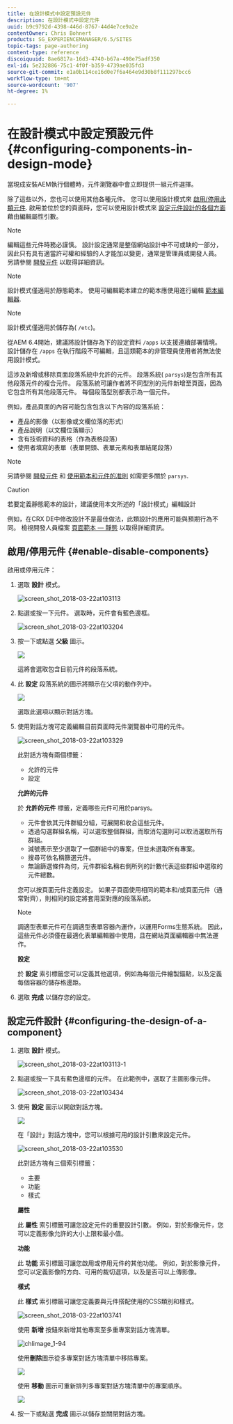 ```yaml
---
title: 在設計模式中設定預設元件
description: 在設計模式中設定元件
uuid: b9c9792d-4398-446d-8767-44d4e7ce9a2e
contentOwner: Chris Bohnert
products: SG_EXPERIENCEMANAGER/6.5/SITES
topic-tags: page-authoring
content-type: reference
discoiquuid: 8ae6817a-16d3-4740-b67a-498e75adf350
exl-id: 5e232886-75c1-4f0f-b359-4739ae035fd3
source-git-commit: e1a0b114ce16d0e7f6a464e9d30b8f111297bcc6
workflow-type: tm+mt
source-wordcount: '907'
ht-degree: 1%

---
```


# 在設計模式中設定預設元件{#configuring-components-in-design-mode}

當現成安裝AEM執行個體時，元件瀏覽器中會立即提供一組元件選擇。

除了這些以外，您也可以使用其他各種元件。 您可以使用設計模式來 [啟用/停用此類元件](#enable-disable-components). 啟用並位於您的頁面時，您可以使用設計模式來 [設定元件設計的各個方面](#configuring-the-design-of-a-component) 藉由編輯屬性引數。

>[!NOTE]
>
>編輯這些元件時務必謹慎。 設計設定通常是整個網站設計中不可或缺的一部分，因此只有具有適當許可權和經驗的人才能加以變更，通常是管理員或開發人員。 另請參閱 [開發元件](/help/sites-developing/components.md) 以取得詳細資訊。

>[!NOTE]
>
>設計模式僅適用於靜態範本。 使用可編輯範本建立的範本應使用進行編輯 [範本編輯器](/help/sites-authoring/templates.md).

>[!NOTE]
>
>設計模式僅適用於儲存為( `/etc`)。
>
>從AEM 6.4開始，建議將設計儲存為下的設定資料 `/apps` 以支援連續部署情境。 設計儲存在 `/apps` 在執行階段不可編輯，且這類範本的非管理員使用者將無法使用設計模式。

這涉及新增或移除頁面段落系統中允許的元件。 段落系統( `parsys`)是包含所有其他段落元件的複合元件。 段落系統可讓作者將不同型別的元件新增至頁面，因為它包含所有其他段落元件。 每個段落型別都表示為一個元件。

例如，產品頁面的內容可能包含包含以下內容的段落系統：

* 產品的影像（以影像或文欄位落的形式）
* 產品說明（以文欄位落顯示）
* 含有技術資料的表格（作為表格段落）
* 使用者填寫的表單（表單開頭、表單元素和表單結尾段落）

>[!NOTE]
>
>另請參閱 [開發元件](/help/sites-developing/components.md) 和 [使用範本和元件的准則](/help/sites-developing/dev-guidelines-bestpractices.md#guidelines-for-using-templates-and-components) 如需更多關於 `parsys`.

>[!CAUTION]
>
>若要定義靜態範本的設計，建議使用本文所述的「設計模式」編輯設計
>
>例如，在CRX DE中修改設計不是最佳做法，此類設計的應用可能與預期行為不同。 檢視開發人員檔案 [頁面範本 — 靜態](/help/sites-developing/page-templates-static.md#how-template-designs-are-applied) 以取得詳細資訊。

## 啟用/停用元件 {#enable-disable-components}

啟用或停用元件：

1. 選取 **設計** 模式。

   ![screen_shot_2018-03-22at103113](assets/screen_shot_2018-03-22at103113.png)

1. 點選或按一下元件。 選取時，元件會有藍色邊框。

   ![screen_shot_2018-03-22at103204](assets/screen_shot_2018-03-22at103204.png)

1. 按一下或點選 **父級** 圖示。

   ![](do-not-localize/screen_shot_2018-03-22at103204.png)

   這將會選取包含目前元件的段落系統。

1. 此 **設定** 段落系統的圖示將顯示在父項的動作列中。

   ![](do-not-localize/screen_shot_2018-03-22at103256.png)

   選取此選項以顯示對話方塊。

1. 使用對話方塊可定義編輯目前頁面時元件瀏覽器中可用的元件。

   ![screen_shot_2018-03-22at103329](assets/screen_shot_2018-03-22at103329.png)

   此對話方塊有兩個標籤：

   * 允許的元件
   * 設定

   **允許的元件**

   於 **允許的元件** 標籤，定義哪些元件可用於parsys。

   * 元件會依其元件群組分組，可展開和收合這些元件。
   * 透過勾選群組名稱，可以選取整個群組，而取消勾選則可以取消選取所有群組。
   * 減號表示至少選取了一個群組中的專案，但並未選取所有專案。
   * 搜尋可依名稱篩選元件。
   * 無論篩選條件為何，元件群組名稱右側所列的計數代表這些群組中選取的元件總數。

   您可以按頁面元件定義設定。 如果子頁面使用相同的範本和/或頁面元件（通常對齊），則相同的設定將套用至對應的段落系統。

   >[!NOTE]
   >
   >調適型表單元件可在調適型表單容器內運作，以運用Forms生態系統。 因此，這些元件必須僅在最適化表單編輯器中使用，且在網站頁面編輯器中無法運作。

   **設定**

   於 **設定** 索引標籤您可以定義其他選項，例如為每個元件繪製錨點，以及定義每個容器的儲存格邊距。

1. 選取 **完成** 以儲存您的設定。

## 設定元件設計 {#configuring-the-design-of-a-component}

1. 選取 **設計** 模式。

   ![screen_shot_2018-03-22at103113-1](assets/screen_shot_2018-03-22at103113-1.png)

1. 點選或按一下具有藍色邊框的元件。 在此範例中，選取了主圖影像元件。

   ![screen_shot_2018-03-22at103434](assets/screen_shot_2018-03-22at103434.png)

1. 使用 **設定** 圖示以開啟對話方塊。

   ![](do-not-localize/screen_shot_2018-03-22at103256-1.png)

   在「設計」對話方塊中，您可以根據可用的設計引數來設定元件。

   ![screen_shot_2018-03-22at103530](assets/screen_shot_2018-03-22at103530.png)

   此對話方塊有三個索引標籤：

   * 主要
   * 功能
   * 樣式

   **屬性**

   此 **屬性** 索引標籤可讓您設定元件的重要設計引數。 例如，對於影像元件，您可以定義影像允許的大小上限和最小值。

   **功能**

   此 **功能** 索引標籤可讓您啟用或停用元件的其他功能。 例如，對於影像元件，您可以定義影像的方向、可用的裁切選項，以及是否可以上傳影像。

   **樣式**

   此 **樣式** 索引標籤可讓您定義要與元件搭配使用的CSS類別和樣式。

   ![screen_shot_2018-03-22at103741](assets/screen_shot_2018-03-22at103741.png)

   使用 **新增** 按鈕來新增其他專案至多重專案對話方塊清單。

   ![chlimage_1-94](assets/chlimage_1-94.png)

   使用**刪除**圖示從多專案對話方塊清單中移除專案。

   ![](do-not-localize/screen_shot_2018-03-22at103809.png)

   使用 **移動** 圖示可重新排列多專案對話方塊清單中的專案順序。

   ![](do-not-localize/screen_shot_2018-03-22at103816.png)

1. 按一下或點選 **完成** 圖示以儲存並關閉對話方塊。
